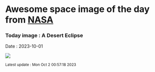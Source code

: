 
# Awesome space image of the day from [NASA](https://api.nasa.gov/)

### Today image : A Desert Eclipse
Date : 2023-10-01

![](https://apod.nasa.gov/apod/image/2310/DesertEclipse_Daviron_960.jpg)

<small>Latest update : Mon Oct  2 00:57:18 2023</small>
        
